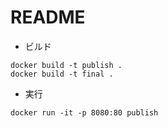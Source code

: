 # README

- ビルド

```shell
docker build -t publish .
docker build -t final .
```

- 実行

```shell
docker run -it -p 8080:80 publish
```
